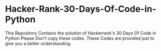 # Hacker-Rank-30-Days-Of-Code-in-Python
This Repository Contains the solution of Hackerrank's 30 Days Of Code in Python
Please Don't copy these codes.
These Codes are provided just to give you a better understanding.
